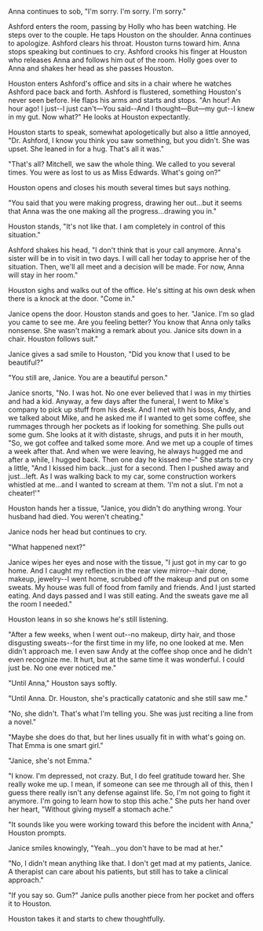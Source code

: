 Anna continues to sob, "I'm sorry. I'm sorry. I'm sorry."

Ashford enters the room, passing by Holly who has been watching. He steps over to the couple. He taps Houston on the shoulder. Anna continues to apologize. Ashford clears his throat. Houston turns toward him. Anna stops speaking but continues to cry. Ashford crooks his finger at Houston who releases Anna and follows him out of the room. Holly goes over to Anna and shakes her head as she passes Houston.

Houston enters Ashford's office and sits in a chair where he watches Ashford pace back and forth. Ashford is flustered, something Houston's never seen before. He flaps his arms and starts and stops. "An hour! An hour ago! I just--I just can't—You said--And I thought—But—my gut--I knew in my gut. Now what?" He looks at Houston expectantly.

Houston starts to speak, somewhat apologetically but also a little annoyed, "Dr. Ashford, I know you think you saw something, but you didn't. She was upset. She leaned in for a hug. That's all it was."

"That's all? Mitchell, we saw the whole thing. We called to you several times. You were as lost to us as Miss Edwards. What's going on?"

Houston opens and closes his mouth several times but says nothing.

"You said that you were making progress, drawing her out...but it seems that Anna was the one making all the progress...drawing you in."

Houston stands, "It's not like that. I am completely in control of this situation."

Ashford shakes his head, "I don't think that is your call anymore. Anna's sister will be in to visit in two days. I will call her today to apprise her of the situation. Then, we'll all meet and a decision will be made. For now, Anna will stay in her room."

Houston sighs and walks out of the office. He's sitting at his own desk when there is a knock at the door. "Come in."

Janice opens the door. Houston stands and goes to her. "Janice. I'm so glad you came to see me. Are you feeling better? You know that Anna only talks nonsense. She wasn't making a remark about you. Janice sits down in a chair. Houston follows suit."

Janice gives a sad smile to Houston, "Did you know that I used to be beautiful?"

"You still are, Janice. You are a beautiful person."

Janice snorts, "No. I was hot. No one ever believed that I was in my thirties and had a kid. Anyway, a few days after the funeral, I went to Mike's company to pick up stuff from his desk. And I met with his boss, Andy, and we talked about Mike, and he asked me if I wanted to get some coffee, she rummages through her pockets as if looking for something. She pulls out some gum. She looks at it with distaste, shrugs, and puts it in her mouth, "So, we got coffee and talked some more. And we met up a couple of times  a week after that. And when we were leaving, he always hugged me and after a while, I hugged back. Then one day he kissed me–" She starts to cry a little, "And I kissed him back...just for a second. Then I pushed away and just...left. As I was walking back to my car, some construction workers whistled at me...and I wanted to scream at them. 'I'm not a slut. I'm not a cheater!'"

Houston hands her a tissue, "Janice, you didn't do anything wrong. Your husband had died. You weren't cheating."

Janice nods her head but continues to cry.

"What happened next?"

Janice wipes her eyes and nose with the tissue, "I just got in my car to go home. And I caught my reflection in the rear view mirror--hair done, makeup, jewelry--I went home, scrubbed off the makeup and put on some sweats. My house was full of food from family and friends. And I just started eating. And days passed and I was still eating. And the sweats gave me all the room I needed."

Houston leans in so she knows he's still listening.

"After a few weeks, when I went out--no makeup, dirty hair, and those disgusting sweats--for the first time in my life, no one looked at me. Men didn't approach me. I even saw Andy at the coffee shop once and he didn't even recognize me. It hurt, but at the same time it was wonderful. I could just be. No one ever noticed me."

"Until Anna," Houston says softly.

"Until Anna. Dr. Houston, she's practically catatonic and she still saw me."

"No, she didn't. That's what I'm telling you. She was just reciting a line from a novel."

"Maybe she does do that, but her lines usually fit in with what's going on. That Emma is one smart girl."

"Janice, she's not Emma."

"I know. I'm depressed, not crazy. But, I do feel gratitude toward her. She really woke me up. I mean, if someone can see me through all of this, then I guess there really isn't any defense against life. So, I'm not going to fight it anymore. I'm going to learn how to stop this ache." She puts her hand over her heart, "Without giving myself a stomach ache."

"It sounds like you were working toward this before the incident with Anna," Houston prompts.

Janice smiles knowingly, "Yeah...you don't have to be mad at her."

"No, I didn't mean anything like that. I don't get mad at my patients, Janice. A therapist can care about his patients, but still has to take a clinical approach."

"If you say so. Gum?" Janice pulls another piece from her pocket and offers it to Houston.

Houston takes it and starts to chew thoughtfully.
